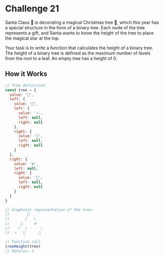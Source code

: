 # Challenge 21
Santa Claus 🎅 is decorating a magical Christmas tree 🎄, which this year has a special structure in the form of a binary tree. Each node of the tree represents a gift, and Santa wants to know the height of the tree to place the magical star at the top.

Your task is to write a function that calculates the height of a binary tree. The height of a binary tree is defined as the maximum number of levels from the root to a leaf. An empty tree has a height of 0.

## How it Works
```javascript
// Tree definition
const tree = {
  value: '🎁',
  left: {
    value: '🎄',
    left: {
      value: '⭐',
      left: null,
      right: null
    },
    right: {
      value: '🎅',
      left: null,
      right: null
    }
  },
  right: {
    value: '❄️',
    left: null,
    right: {
      value: '🦌',
      left: null,
      right: null
    }
  }
}

// Graphical representation of the tree:
//        🎁
//       /   \
//     🎄     ❄️
//    /  \      \
//  ⭐   🎅      🦌

// Function call
treeHeight(tree)
// Returns: 3

```